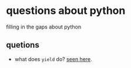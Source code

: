 # questions about python
filling in the gaps about python

## quetions
- what does `yield` do? [seen here](https://github.com/opencivicdata/python-legistar-scraper/blob/master/legistar/base.py#L202).
